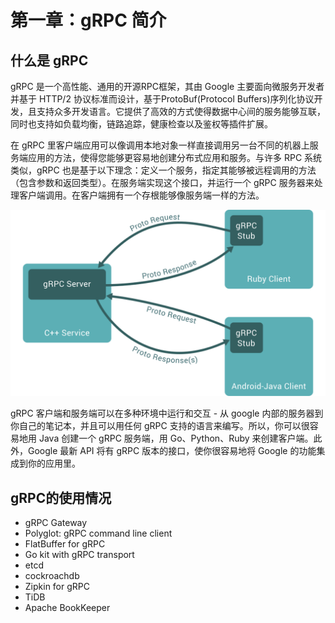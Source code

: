 第一章：gRPC 简介
===

什么是 gRPC
---

gRPC 是一个高性能、通用的开源RPC框架，其由 Google 主要面向微服务开发者并基于 HTTP/2 协议标准而设计，基于ProtoBuf(Protocol Buffers)序列化协议开发，且支持众多开发语言。它提供了高效的方式使得数据中心间的服务能够互联，同时也支持如负载均衡，链路追踪，健康检查以及鉴权等插件扩展。

在 gRPC 里客户端应用可以像调用本地对象一样直接调用另一台不同的机器上服务端应用的方法，使得您能够更容易地创建分布式应用和服务。与许多 RPC 系统类似，gRPC 也是基于以下理念：定义一个服务，指定其能够被远程调用的方法（包含参数和返回类型）。在服务端实现这个接口，并运行一个 gRPC 服务器来处理客户端调用。在客户端拥有一个存根能够像服务端一样的方法。

![proto](../assets/landing-2.svg)

gRPC 客户端和服务端可以在多种环境中运行和交互 - 从 google 内部的服务器到你自己的笔记本，并且可以用任何 gRPC 支持的语言来编写。所以，你可以很容易地用 Java 创建一个 gRPC 服务端，用 Go、Python、Ruby 来创建客户端。此外，Google 最新 API 将有 gRPC 版本的接口，使你很容易地将 Google 的功能集成到你的应用里。

gRPC的使用情况
---

* gRPC Gateway
* Polyglot: gRPC command line client
* FlatBuffer for gRPC
* Go kit with gRPC transport
* etcd
* cockroachdb
* Zipkin for gRPC
* TiDB
* Apache BookKeeper
